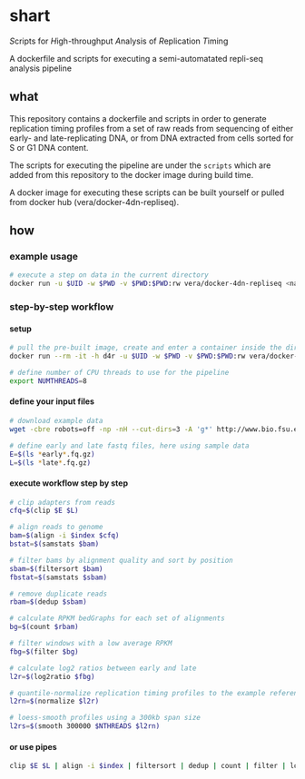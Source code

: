 # shart

*S*cripts for *H*igh-throughput *A*nalysis of *R*eplication *T*iming 

A dockerfile and scripts for executing a semi-automatated repli-seq analysis pipeline

## what

This repository contains a dockerfile and scripts in order to generate replication timing profiles from a set of raw reads from sequencing of either early- and late-replicating DNA, or from DNA extracted from cells sorted for S or G1 DNA content.

The scripts for executing the pipeline are under the `scripts` which are added from this repository to the docker image during build time.

A docker image for executing these scripts can be built yourself or pulled from docker hub (vera/docker-4dn-repliseq).

## how

### example usage
```bash
# execute a step on data in the current directory
docker run -u $UID -w $PWD -v $PWD:$PWD:rw vera/docker-4dn-repliseq <name_of_script> <args> 
````

### step-by-step workflow

#### setup
```bash
# pull the pre-built image, create and enter a container inside the directory with your data
docker run --rm -it -h d4r -u $UID -w $PWD -v $PWD:$PWD:rw vera/docker-4dn-repliseq

# define number of CPU threads to use for the pipeline
export NUMTHREADS=8
```
#### define your input files

```bash
# download example data
wget -cbre robots=off -np -nH --cut-dirs=3 -A 'g*' http://www.bio.fsu.edu/~dvera/share/repliseq/

# define early and late fastq files, here using sample data
E=$(ls *early*.fq.gz)
L=$(ls *late*.fq.gz)
```

#### execute workflow step by step

```bash
# clip adapters from reads
cfq=$(clip $E $L)

# align reads to genome
bam=$(align -i $index $cfq)
bstat=$(samstats $bam)

# filter bams by alignment quality and sort by position
sbam=$(filtersort $bam)
fbstat=$(samstats $sbam)

# remove duplicate reads
rbam=$(dedup $sbam)

# calculate RPKM bedGraphs for each set of alignments
bg=$(count $rbam)

# filter windows with a low average RPKM
fbg=$(filter $bg)

# calculate log2 ratios between early and late
l2r=$(log2ratio $fbg)

# quantile-normalize replication timing profiles to the example reference bedGraph
l2rn=$(normalize $l2r)

# loess-smooth profiles using a 300kb span size
l2rs=$(smooth 300000 $NTHREADS $l2rn)

```
#### or use pipes
```bash
clip $E $L | align -i $index | filtersort | dedup | count | filter | log2ratio | normalize
```
